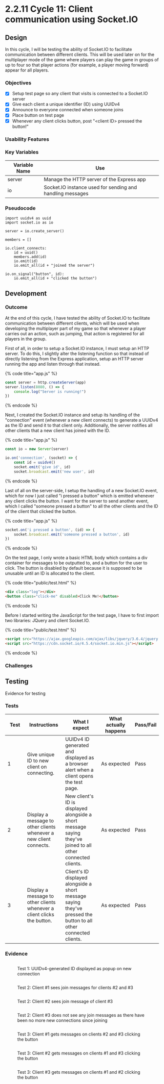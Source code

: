 # 2.2.11 Cycle 11: Client communication using Socket.IO

## Design

In this cycle, I will be testing the ability of Socket.IO to facilitate communication between different clients. This will be used later on for the multiplayer mode of the game where players can play the game in groups of up to four so that player actions (for example, a player moving forward) appear for all players.

### Objectives

* [x] Setup test page so any client that visits is connected to a Socket.IO server
* [x] Give each client a unique identifier (ID) using UUIDv4
* [x] Announce to everyone connected when someone joins
* [x] Place button on test page
* [x] Whenever any client clicks button, post "\<client ID> pressed the button!"

### Usability Features

### Key Variables

| Variable Name | Use                                                       |
| ------------- | --------------------------------------------------------- |
| server        | Manage the HTTP server of the Express app                 |
| io            | Socket.IO instance used for sending and handling messages |

### Pseudocode

```
import uuidv4 as uuid
import socket.io as io

server = io.create_server()

members = []

io.client_connects:
    id = uuid()
    members.add(id)
    io.emit(id)
    io.emit_all(id + "joined the server")
    
io.on_signal("button", id):
    io.emit_all(id + "clicked the button")
```

## Development

### Outcome

At the end of this cycle, I have tested the ability of Socket.IO to facilitate communication between different clients, which will be used when developing the multiplayer part of my game so that whenever a player carries out an action, such as jumping, that action is registered for all players in the group.&#x20;

First of all, in order to setup a Socket.IO instance, I must setup an HTTP server. To do this, I slightly alter the listening function so that instead of directly listening from the Express application, setup an HTTP server running the app and listen through that instead.

{% code title="app.js" %}
```javascript
const server = http.createServer(app)
server.listen(8080, () => {
    console.log("Server is running!")
})
```
{% endcode %}

Next, I created the Socket.IO instance and setup its handling of the "connection" event (whenever a new client connects) to generate a UUIDv4 as the ID and send it to that client only. Additionally, the server notifies all other clients that a new client has joined with the ID.

{% code title="app.js" %}
```javascript
const io = new Server(server)

io.on('connection', (socket) => {
    const id = uuidv4()
    socket.emit('give id', id)
    socket.broadcast.emit('new user', id)
```
{% endcode %}

Last of all on the server-side, I setup the handling of a new Socket.IO event, which for now I just called "i pressed a button" which is emitted whenever any client clicks the button. I want for the server to send another event, which I called "someone pressed a button" to all the other clients and the ID of the client that clicked the button.

{% code title="app.js" %}
```javascript
socket.on('i pressed a button', (id) => {
    socket.broadcast.emit('someone pressed a button', id)
})
```
{% endcode %}

On the test page, I only wrote a basic HTML body which contains a div container for messages to be outputted to, and a button for the user to click. The button is disabled by default because it is supposed to be unusable until an ID is allocated to the client.

{% code title="public/test.html" %}
```html
<div class="log"></div>
<button class="click-me" disabled>Click Me!</button>
```
{% endcode %}

Before I started writing the JavaScript for the test page, I have to first import two libraries: JQuery and client Socket.IO.

{% code title="public/test.html" %}
```html
<script src="https://ajax.googleapis.com/ajax/libs/jquery/3.6.4/jquery.min.js"></script>
<script src="https://cdn.socket.io/4.5.4/socket.io.min.js"></script>
```
{% endcode %}

### Challenges



## Testing

Evidence for testing

### Tests

<table><thead><tr><th width="95">Test</th><th width="158">Instructions</th><th width="171">What I expect</th><th width="174">What actually happens</th><th>Pass/Fail</th></tr></thead><tbody><tr><td>1</td><td>Give unique ID to new client on connecting.</td><td>UUIDv4 ID generated and displayed as a browser alert when a client opens the test page. </td><td>As expected</td><td>Pass</td></tr><tr><td>2</td><td>Display a message to other clients whenever a new client connects.</td><td>New client's ID is displayed alongside a short message saying they've joined to all other connected clients.</td><td>As expected</td><td>Pass</td></tr><tr><td>3</td><td>Display a message to other clients whenever a client clicks the button.</td><td>Client's ID displayed alongside a short message saying they've pressed the button to all other connected clients.</td><td>As expected</td><td>Pass</td></tr></tbody></table>

### Evidence

<figure><img src="../.gitbook/assets/image (8).png" alt=""><figcaption><p>Test 1: UUIDv4-generated ID displayed as popup on new connection</p></figcaption></figure>

<figure><img src="../.gitbook/assets/image (18).png" alt=""><figcaption><p>Test 2: Client #1 sees join messages for clients #2 and #3</p></figcaption></figure>

<figure><img src="../.gitbook/assets/image (5).png" alt=""><figcaption><p>Test 2: Client #2 sees join message of client #3</p></figcaption></figure>

<figure><img src="../.gitbook/assets/image (17).png" alt=""><figcaption><p>Test 2: Client #3 does not see any join messages as there have been no more new connections since joining</p></figcaption></figure>

<figure><img src="../.gitbook/assets/image (4).png" alt=""><figcaption><p>Test 3: Client #1 gets messages on clients #2 and #3 clicking the button</p></figcaption></figure>

<figure><img src="../.gitbook/assets/image (13).png" alt=""><figcaption><p>Test 3: Client #2 gets messages on clients #1 and #3 clicking the button</p></figcaption></figure>

<figure><img src="../.gitbook/assets/image (19).png" alt=""><figcaption><p>Test 3: Client #3 gets messages on clients #1 and #2 clicking the button</p></figcaption></figure>
